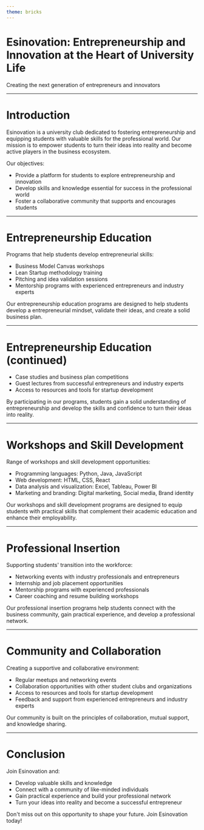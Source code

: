 ```yaml
---
theme: bricks
---
```


# Esinovation: Entrepreneurship and Innovation at the Heart of University Life

Creating the next generation of entrepreneurs and innovators

---

# Introduction

Esinovation is a university club dedicated to fostering entrepreneurship and equipping students with valuable skills for the professional world. Our mission is to empower students to turn their ideas into reality and become active players in the business ecosystem.

Our objectives:

* Provide a platform for students to explore entrepreneurship and innovation
* Develop skills and knowledge essential for success in the professional world
* Foster a collaborative community that supports and encourages students

---

# Entrepreneurship Education

Programs that help students develop entrepreneurial skills:

* Business Model Canvas workshops
* Lean Startup methodology training
* Pitching and idea validation sessions
* Mentorship programs with experienced entrepreneurs and industry experts

Our entrepreneurship education programs are designed to help students develop a entrepreneurial mindset, validate their ideas, and create a solid business plan.

---

# Entrepreneurship Education (continued)

* Case studies and business plan competitions
* Guest lectures from successful entrepreneurs and industry experts
* Access to resources and tools for startup development

By participating in our programs, students gain a solid understanding of entrepreneurship and develop the skills and confidence to turn their ideas into reality.

---

# Workshops and Skill Development

Range of workshops and skill development opportunities:

* Programming languages: Python, Java, JavaScript
* Web development: HTML, CSS, React
* Data analysis and visualization: Excel, Tableau, Power BI
* Marketing and branding: Digital marketing, Social media, Brand identity

Our workshops and skill development programs are designed to equip students with practical skills that complement their academic education and enhance their employability.

---

# Professional Insertion

Supporting students' transition into the workforce:

* Networking events with industry professionals and entrepreneurs
* Internship and job placement opportunities
* Mentorship programs with experienced professionals
* Career coaching and resume building workshops

Our professional insertion programs help students connect with the business community, gain practical experience, and develop a professional network.

---

# Community and Collaboration

Creating a supportive and collaborative environment:

* Regular meetups and networking events
* Collaboration opportunities with other student clubs and organizations
* Access to resources and tools for startup development
* Feedback and support from experienced entrepreneurs and industry experts

Our community is built on the principles of collaboration, mutual support, and knowledge sharing.

---

# Conclusion

Join Esinovation and:

* Develop valuable skills and knowledge
* Connect with a community of like-minded individuals
* Gain practical experience and build your professional network
* Turn your ideas into reality and become a successful entrepreneur

Don't miss out on this opportunity to shape your future. Join Esinovation today!